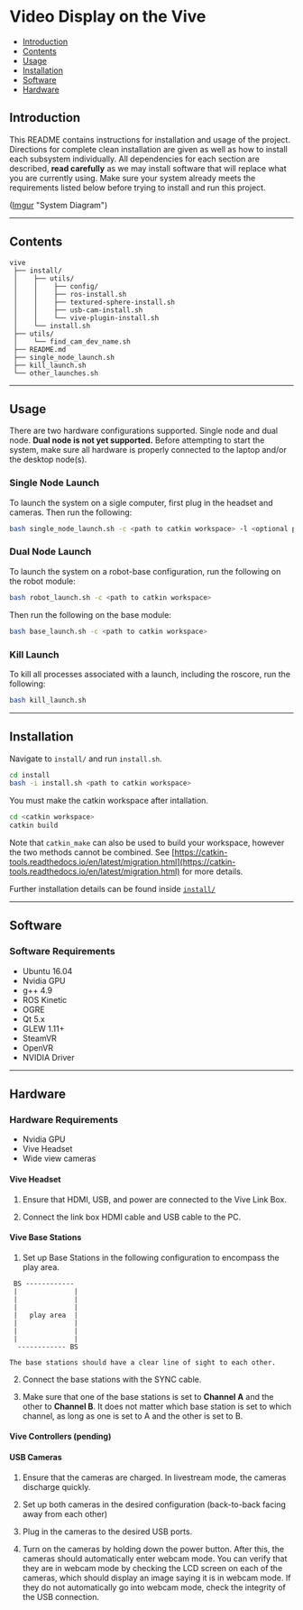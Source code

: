 # Video Display on the Vive

* [Introduction](#introduction)
* [Contents](#contents)
* [Usage](#usage)
* [Installation](#installation)
* [Software](#software)
* [Hardware](#hardware)

## Introduction
This README contains instructions for installation and usage of the project. Directions for complete clean installation are given as well as how to install each subsystem individually. All dependencies for each section are described, **read carefully** as we may install software that will replace what you are currently using. Make sure your system already meets the requirements listed below before trying to install and run this project.

([Imgur](https://i.imgur.com/Uyfj7dN.png) "System Diagram")

---

## Contents
```
vive
 ├── install/
 │    ├── utils/
 │    │    ├── config/
 │    │    ├── ros-install.sh
 │    │    ├── textured-sphere-install.sh
 │    │    ├── usb-cam-install.sh
 │    │    └── vive-plugin-install.sh
 │    └── install.sh
 ├── utils/
 │    └── find_cam_dev_name.sh
 ├── README.md
 ├── single_node_launch.sh
 ├── kill_launch.sh
 └── other_launches.sh
```

---

## Usage
There are two hardware configurations supported. Single node and dual node. **Dual node is not yet supported.** Before attempting to start the system, make sure all hardware is properly connected to the laptop and/or the desktop node(s).

### Single Node Launch
To launch the system on a sigle computer, first plug in the headset and cameras. Then run the following:
```bash
bash single_node_launch.sh -c <path to catkin workspace> -l <optional path to log file>
```

### Dual Node Launch
To launch the system on a robot-base configuration, run the following on the robot module:
```bash
bash robot_launch.sh -c <path to catkin workspace>
```
Then run the following on the base module:
```bash
bash base_launch.sh -c <path to catkin workspace>
```

### Kill Launch
To kill all processes associated with a launch, including the roscore, run the following:
```bash
bash kill_launch.sh
```

---

## Installation

Navigate to `install/` and run `install.sh`.

```bash
cd install
bash -i install.sh <path to catkin workspace>
```

You must make the catkin workspace after intallation.

```bash
cd <catkin workspace>
catkin build
```

Note that `catkin_make` can also be used to build your workspace, however the two methods cannot be combined. See [https://catkin-tools.readthedocs.io/en/latest/migration.html](https://catkin-tools.readthedocs.io/en/latest/migration.html) for more details.

Further installation details can be found inside [`install/`](install)

---

## Software

### Software Requirements
* Ubuntu 16.04
* Nvidia GPU
* g++ 4.9
* ROS Kinetic
* OGRE
* Qt 5.x
* GLEW 1.11+
* SteamVR
* OpenVR
* NVIDIA Driver

---

## Hardware

### Hardware Requirements
* Nvidia GPU
* Vive Headset
* Wide view cameras

#### Vive Headset

1. Ensure that HDMI, USB, and power are connected to the Vive Link Box.

2. Connect the link box HDMI cable and USB cable to the PC.

#### Vive Base Stations

1. Set up Base Stations in the following configuration to encompass the play area.
```
 BS ------------
 |              |
 |              |
 |              |
 |   play area  |
 |              |
 |              |
 |              |
  ------------ BS
```
    The base stations should have a clear line of sight to each other.

2. Connect the base stations with the SYNC cable.

3. Make sure that one of the base stations is set to **Channel A** and the other to **Channel B**. 
    It does not matter which base station is set to which channel, as long as one is set to A and the other is set to B.

#### Vive Controllers (pending)

#### USB Cameras

1. Ensure that the cameras are charged. 
    In livestream mode, the cameras discharge quickly.

2. Set up both cameras in the desired configuration (back-to-back facing away from each other)

3. Plug in the cameras to the desired USB ports.

4. Turn on the cameras by holding down the power button.
    After this, the cameras should automatically enter webcam mode.
    You can verify that they are in webcam mode by checking the LCD screen on each of the cameras, which should display an image saying it is in webcam mode.
    If they do not automatically go into webcam mode, check the integrity of the USB connection.
